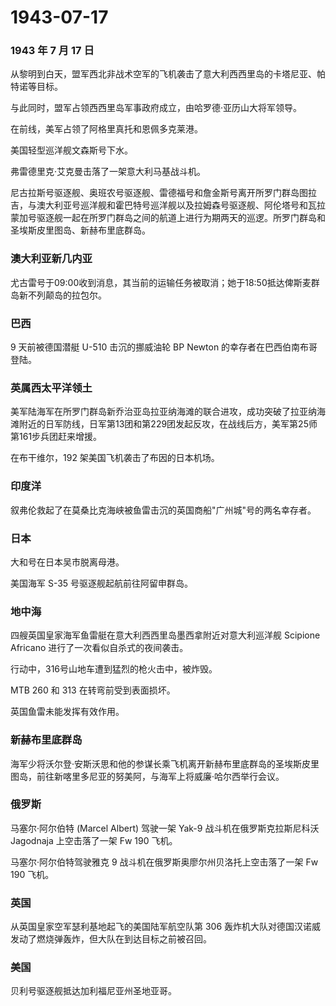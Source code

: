 # 1943-07-17

### 1943 年 7 月 17 日

从黎明到白天，盟军西北非战术空军的飞机袭击了意大利西西里岛的卡塔尼亚、帕特诺等目标。

与此同时，盟军占领西西里岛军事政府成立，由哈罗德·亚历山大将军领导。

在前线，美军占领了阿格里真托和恩佩多克莱港。

美国轻型巡洋舰文森斯号下水。

弗雷德里克·艾克曼击落了一架意大利马基战斗机。

尼古拉斯号驱逐舰、奥班农号驱逐舰、雷德福号和詹金斯号离开所罗门群岛图拉吉，与澳大利亚号巡洋舰和霍巴特号巡洋舰以及拉姆森号驱逐舰、阿伦塔号和瓦拉蒙加号驱逐舰一起在所罗门群岛之间的航道上进行为期两天的巡逻。所罗门群岛和圣埃斯皮里图岛、新赫布里底群岛。

### 澳大利亚新几内亚

尤古雷号于09:00收到消息，其当前的运输任务被取消；她于18:50抵达俾斯麦群岛新不列颠岛的拉包尔。

### 巴西

9 天前被德国潜艇 U-510 击沉的挪威油轮 BP Newton
的幸存者在巴西伯南布哥登陆。

### 英属西太平洋领土

美军陆海军在所罗门群岛新乔治亚岛拉亚纳海滩的联合进攻，成功突破了拉亚纳海滩附近的日军防线，日军第13团和第229团发起反攻，在战线后方，美军第25师第161步兵团赶来增援。

在布干维尔，192 架美国飞机袭击了布因的日本机场。

### 印度洋

叙弗伦救起了在莫桑比克海峡被鱼雷击沉的英国商船"广州城"号的两名幸存者。

### 日本

大和号在日本吴市脱离母港。

美国海军 S-35 号驱逐舰起航前往阿留申群岛。

### 地中海

四艘英国皇家海军鱼雷艇在意大利西西里岛墨西拿附近对意大利巡洋舰 Scipione
Africano 进行了一次看似自杀式的夜间袭击。

行动中，316号山地车遭到猛烈的枪火击中，被炸毁。

MTB 260 和 313 在转弯前受到表面损坏。

英国鱼雷未能发挥有效作用。

### 新赫布里底群岛

海军少将沃尔登·安斯沃思和他的参谋长乘飞机离开新赫布里底群岛的圣埃斯皮里图岛，前往新喀里多尼亚的努美阿，与海军上将威廉·哈尔西举行会议。

### 俄罗斯

马塞尔·阿尔伯特 (Marcel Albert) 驾驶一架 Yak-9
战斗机在俄罗斯克拉斯尼科沃 Jagodnaja 上空击落了一架 Fw 190 飞机。

马塞尔·阿尔伯特驾驶雅克 9 战斗机在俄罗斯奥廖尔州贝洛托上空击落了一架 Fw
190 飞机。

### 英国

从英国皇家空军瑟利基地起飞的美国陆军航空队第 306
轰炸机大队对德国汉诺威发动了燃烧弹轰炸，但大队在到达目标之前被召回。

### 美国

贝利号驱逐舰抵达加利福尼亚州圣地亚哥。